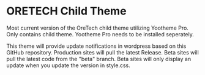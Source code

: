 # ORETECH Child Theme

Most current version of the OreTech child theme utilizing Yootheme Pro. Only contains child theme. Yootheme Pro needs to be installed seperately.

This theme will provide update notifications in wordpress based on this GitHub repository. Production sites will pull the latest Release. Beta sites will pull the latest code  from the "beta" branch. Beta sites will only display an update when you update the version in style.css. 
